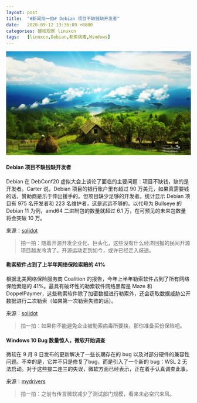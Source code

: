 ```yaml
---
layout: post
title:	"#新闻拍一拍# Debian 项目不缺钱缺开发者"
date:	2020-09-12 13:36:09 +0800 
categories:	硬核观察 linuxcn 
tags:	[linuxcn,Debian,勒索病毒,Windows]
---
```



![](/Asserts/Images/album/202009/12/133552odk2a2fk9t5rw9a9.jpg)


#### Debian 项目不缺钱缺开发者


Debian 在 DebConf20 虚拟大会上谈论了面临的主要问题：项目不缺钱，缺的是开发者。Carter 说，Debian 项目的银行账户里有超过 90 万美元，如果真需要钱的话，赞助商是乐于伸出援手的。但项目缺少足够的开发者。统计显示 Debian 项目有 975 名开发者和 223 名维护者，这是远远不够的。以代号为 Bullseye 的 Debian 11 为例，amd64 二进制包的数量就超过 6.1 万，在可预见的未来包数量将会突破 10 万。


来源：[solidot](https://www.solidot.org/story?sid=65509)



> 
> 拍一拍：随着开源开发企业化、巨头化，这些没有什么经济回报的民间开源项目越发冷清了。开源运动走到如今，或许已经走入歧途。
> 
> 
> 


#### 勒索软件占到了上半年网络保险索赔的 41%


根据北美网络保险服务商 Coalition 的报告，今年上半年勒索软件占到了所有网络保险索赔的 41%。最具有破坏性的勒索软件网络黑帮是 Maze 和 DoppelPaymer，这些勒索软件除了加密数据进行勒索外，还会窃取数据威胁公开数据进行二次勒索（如果第一次勒索失败的话）。


来源：[solidot](https://www.solidot.org/story?sid=65515)



> 
> 拍一拍：如果你不能避免企业被勒索病毒所要挟，那你准备买份保险吧。
> 
> 
> 


#### Windows 10 Bug 数量惊人，微软开始调查


微软在 9 月 8 日发布的更新解决了一些长期存在的 bug 以及对部分硬件的兼容性问题。不幸的是，它并不只是修复了bug，而是引入了一个新的 bug：WSL 2 无法启动。对于这些接二连三的失误，微软方面已经表示，正在着手认真调查此事。


来源：[mydrivers](https://news.mydrivers.com/1/712/712934.htm)



> 
> 拍一拍：之前有传言微软减少了测试部门规模，看来未必空穴来风。
> 
> 
>
